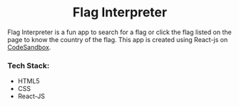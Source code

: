 <h1 align="center">Flag Interpreter</h1>

Flag Interpreter is a fun app to search for a flag or click the flag listed on the page to know the country of the flag. This app is created using React-js on [CodeSandbox](https://xhbp7.csb.app/).

### Tech Stack:

* HTML5
* CSS
* React-JS